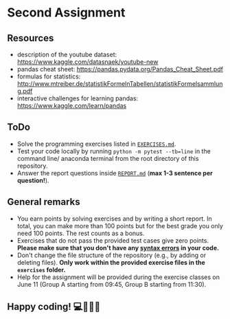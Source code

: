# Second Assignment

## Resources

- description of the youtube dataset: https://www.kaggle.com/datasnaek/youtube-new
- pandas cheat sheet: https://pandas.pydata.org/Pandas_Cheat_Sheet.pdf
- formulas for statistics: http://www.mtreiber.de/statistikFormelnTabellen/statistikFormelsammlung.pdf
- interactive challenges for learning pandas: https://www.kaggle.com/learn/pandas

## ToDo

- Solve the programming exercises listed in [`EXERCISES.md`](/EXERCISES.md).
- Test your code locally by running `python -m pytest --tb=line` in the command line/ anaconda terminal from the root directory of this repository.
- Answer the report questions inside [`REPORT.md`](/REPORT.md) (**max 1-3 sentence per question!**).

## General remarks

- You earn points by solving exercises and by writing a short report. In total, you can make more than 100 points but for the best grade you only need 100 points. The rest counts as a bonus.
- Exercises that do not pass the provided test cases give zero points. **Please make sure that you don't have any [syntax errors](https://en.wikibooks.org/wiki/Python_Programming/Errors#Syntax_errors) in your code.**
- Don't change the file structure of the repository (e.g., by adding or deleting files). **Only work within the provided exercise files in the `exercises` folder.**
- Help for the assignment will be provided during the exercise classes on June 11 (Group A starting from 09:45, Group B starting from 11:30).


## Happy coding! :computer::grimacing::sweat_drops::smile:
